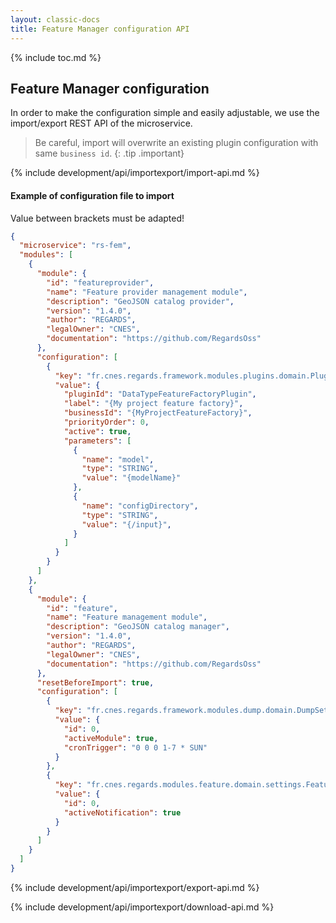 ```yaml
---
layout: classic-docs
title: Feature Manager configuration API
---
```


{% include toc.md %}

## Feature Manager configuration

In order to make the configuration simple and easily adjustable, we use the import/export REST API of the microservice.

> Be careful, import will overwrite an existing plugin configuration with same `business id`.
{: .tip .important}

{% include development/api/importexport/import-api.md %}

#### Example of configuration file to import

Value between brackets must be adapted!

```json
{
  "microservice": "rs-fem",
  "modules": [
    {
      "module": {
        "id": "featureprovider",
        "name": "Feature provider management module",
        "description": "GeoJSON catalog provider",
        "version": "1.4.0",
        "author": "REGARDS",
        "legalOwner": "CNES",
        "documentation": "https://github.com/RegardsOss"
      },
      "configuration": [
        {
          "key": "fr.cnes.regards.framework.modules.plugins.domain.PluginConfiguration",
          "value": {
            "pluginId": "DataTypeFeatureFactoryPlugin",
            "label": "{My project feature factory}",
            "businessId": "{MyProjectFeatureFactory}",
            "priorityOrder": 0,
            "active": true,
            "parameters": [
              {
                "name": "model",
                "type": "STRING",
                "value": "{modelName}"
              },
              {
                "name": "configDirectory",
                "type": "STRING",
                "value": "{/input}",
              }
            ]
          }
        }
      ]
    },
    {
      "module": {
        "id": "feature",
        "name": "Feature management module",
        "description": "GeoJSON catalog manager",
        "version": "1.4.0",
        "author": "REGARDS",
        "legalOwner": "CNES",
        "documentation": "https://github.com/RegardsOss"
      },
      "resetBeforeImport": true,
      "configuration": [
        {
          "key": "fr.cnes.regards.framework.modules.dump.domain.DumpSettings",
          "value": {
            "id": 0,
            "activeModule": true,
            "cronTrigger": "0 0 0 1-7 * SUN"
          }
        },
        {
          "key": "fr.cnes.regards.modules.feature.domain.settings.FeatureNotificationSettings",
          "value": {
            "id": 0,
            "activeNotification": true
          }
        }
      ]
    }
  ]
}
```

{% include development/api/importexport/export-api.md %}

{% include development/api/importexport/download-api.md %}


